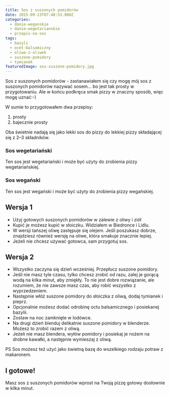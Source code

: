 ```yaml
---
title: Sos z suszonych pomidorów
date: 2015-09-23T07:48:53.000Z
categories: 
  - danie-weganskie
  - danie-wegetarianskie
  - przepis-na-sos
tags: 
  - bazyli
  - ocet-balsamiczny
  - oliwa-z-oliwek
  - suszone-pomidory
  - tymianek
featuredImage: sos-suszone-pomidory.jpg
---
```


Sos z suszonych pomidorów - zastanawiałem się czy mogę mój sos z suszonych pomidorów nazywać sosem… bo jest tak prosty w przygotowaniu. Ale w końcu podkręca smak pizzy w znaczny sposób, więc mogę uznać:-)

W sumie to przygotowałem dwa przepisy:

1. prosty
2. bajecznie prosty

Oba świetnie nadają się jako lekki sos do pizzy do lekkiej pizzy składającej się z 2–3 składników.

### Sos wegetariański

Ten sos jest wegetariański i może być użyty do zrobienia pizzy wegetariańskiej.

### Sos wegański

Ten sos jest wegański i może być użyty do zrobienia pizzy wegańskiej.

## Wersja 1

- Użyj gotowych suszonych pomidorów w zalewie z oliwy i ziół
- Kupić je możesz kupić w słoiczku. Widziałem w Biedronce i Lidlu.
- W wersji tańszej oliwę zastępuje się olejem. Jeśli poszukasz dobrze, znajdziesz również wersję na oliwe, która smakuje znacznie lepiej.
- Jeżeli nie chcesz używać gotowca, sam przygotuj sos.

## Wersja 2

- Wszystko zaczyna się dzień wcześniej. Przepłucz suszone pomidory.
- Jeśli nie masz tyle czasu, tylko chcesz zrobić od razu, zalej je gorącą wodą na kilka minut, aby zmiękły. To nie jest dobre rozwiązanie, ale rozumiem, że nie zawsze masz czas, aby robić wszystko z wyprzedzeniem.
- Następnie włóż suszone pomidory do słoiczka z oliwą, dodaj tymianek i pieprz.
- Opcjonalnie możesz dodać odrobinę octu balsamicznego i posiekanej bazylii.
- Zostaw na noc zamknięte w lodówce.
- Na drugi dzień blenduj delikatnie suszone pomidory w blenderze. Możesz to zrobić razem z oliwą.
- Jeżeli nie masz blendera, wyłów pomidory i posiekaj je nożem na drobne kawałki, a następnie wymieszaj z oliwą.

PS Sos możesz też użyć jako świetną bazę do wszelkiego rodzaju potraw z makaronem.

## I gotowe!

Masz sos z suszonych pomidorów wprost na Twoją pizzę gotowy dosłownie w kilka minut.
